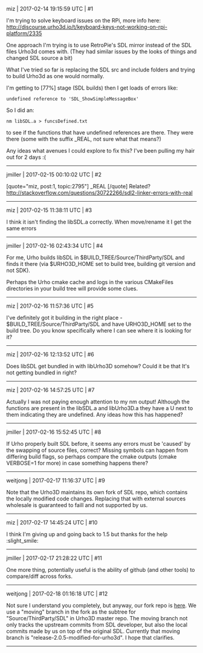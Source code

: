 miz | 2017-02-14 19:15:59 UTC | #1

I'm trying to solve keyboard issues on the RPi, more info here:
http://discourse.urho3d.io/t/keyboard-keys-not-working-on-rpi-platform/2335

One approach I'm trying is to use RetroPie's SDL mirror instead of the SDL files Urho3d comes with. (They had similar issues by the looks of things and changed SDL source a bit)

What I've tried so far is replacing the SDL src and include folders and trying to build Urho3d as one would normally. 

I'm getting to [77%] stage (SDL builds) then I get loads of errors like:

`undefined reference to 'SDL_ShowSimpleMessageBox'`

So I did an:

`nm libSDL.a > funcsDefined.txt` 

to see if the functions that have undefined references are there. They were there (some with the suffix _REAL, not sure what that means?)

Any ideas what avenues I could explore to fix this? I've been pulling my hair out for 2 days :(

-------------------------

jmiller | 2017-02-15 00:10:02 UTC | #2

[quote="miz, post:1, topic:2795"]
_REAL
[/quote]
Related? http://stackoverflow.com/questions/30722266/sdl2-linker-errors-with-real

-------------------------

miz | 2017-02-15 11:38:11 UTC | #3

I think it isn't finding the libSDL.a correctly. When move/rename it I get the same errors

-------------------------

jmiller | 2017-02-16 02:43:34 UTC | #4

For me, Urho builds libSDL in $BUILD_TREE/Source/ThirdParty/SDL and finds it there (via $URHO3D_HOME set to build tree, building git version and not SDK).

Perhaps the Urho cmake cache and logs in the various CMakeFiles directories in your build tree will provide some clues.

-------------------------

miz | 2017-02-16 11:57:36 UTC | #5

I've definitely got it building in the right place -  $BUILD_TREE/Source/ThirdParty/SDL and have URHO3D_HOME set to the build tree. Do you know specifically where I can see where it is looking for it?

-------------------------

miz | 2017-02-16 12:13:52 UTC | #6

Does libSDL get bundled in with libUrho3D somehow? Could it be that It's not getting bundled in right?

-------------------------

miz | 2017-02-16 14:57:25 UTC | #7

Actually I was not paying enough attention to my nm output! Although the functions are present in the libSDL.a and libUrho3D.a they have a U next to them indicating they are undefined. Any ideas how this has happened?

-------------------------

jmiller | 2017-02-16 15:52:45 UTC | #8

If Urho properly built SDL before, it seems any errors must be 'caused' by the swapping of source files, correct?
Missing symbols can happen from differing build flags, so perhaps compare the cmake outputs (cmake VERBOSE=1 for more) in case something happens there?

-------------------------

weitjong | 2017-02-17 11:16:37 UTC | #9

Note that the Urho3D maintains its own fork of SDL repo, which contains the locally modified code changes. Replacing that with external sources wholesale is guaranteed to faill and not supported by us.

-------------------------

miz | 2017-02-17 14:45:24 UTC | #10

I think I'm giving up and going back to 1.5 but thanks for the help :slight_smile:

-------------------------

jmiller | 2017-02-17 21:28:22 UTC | #11

One more thing, potentially useful is the ability of github (and other tools) to compare/diff across forks.

-------------------------

weitjong | 2017-02-18 01:16:18 UTC | #12

Not sure I understand you completely, but anyway, our fork repo is [here](https://github.com/urho3d/SDL-mirror). We use a "moving" branch in the fork as the subtree for "Source/ThirdParty/SDL" in Urho3D master repo. The moving branch not only tracks the upstream commits from SDL developer, but also the local commits made by us on top of the original SDL. Currently that moving branch is "release-2.0.5-modified-for-urho3d". I hope that clarifies.

-------------------------

